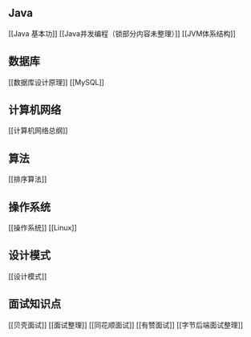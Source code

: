 ## Java
[[Java 基本功]]
[[Java并发编程（锁部分内容未整理）]]
[[JVM体系结构]]
## 数据库
[[数据库设计原理]]
[[MySQL]]
## 计算机网络
[[计算机网络总纲]]
## 算法
[[排序算法]]
## 操作系统
[[操作系统]]
[[Linux]]
## 设计模式
[[设计模式]]

## 面试知识点
[[贝壳面试]]
[[面试整理]]
[[同花顺面试]]
[[有赞面试]]
[[字节后端面试整理]]